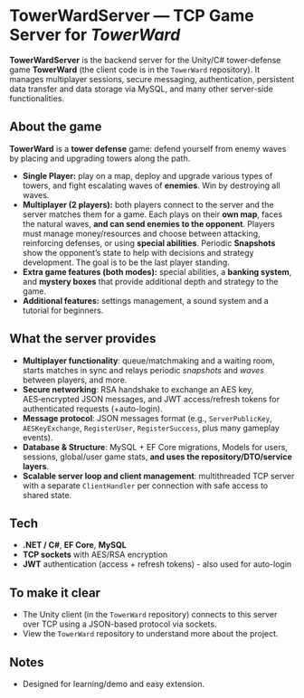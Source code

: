 # TowerWardServer — TCP Game Server for *TowerWard*

**TowerWardServer** is the backend server for the Unity/C# tower‑defense game **TowerWard** (the client code is in the `TowerWard` repository). It manages multiplayer sessions, secure messaging, authentication, persistent data transfer and data storage via MySQL, and many other server-side functionalities.

## About the game
**TowerWard** is a **tower defense** game: defend yourself from enemy waves by placing and upgrading towers along the path.  
- **Single Player:** play on a map, deploy and upgrade various types of towers, and fight escalating waves of **enemies**. Win by destroying all waves.  
- **Multiplayer (2 players):** both players connect to the server and the server matches them for a game. Each plays on their **own map**, faces the natural waves, **and can send enemies to the opponent**. Players must manage money/resources and choose between attacking, reinforcing defenses, or using **special abilities**. Periodic **Snapshots** show the opponent’s state to help with decisions and strategy development. The goal is to be the last player standing.  
- **Extra game features (both modes):** special abilities, a **banking system**, and **mystery boxes** that provide additional depth and strategy to the game.  
- **Additional features:** settings management, a sound system and a tutorial for beginners.  

## What the server provides
- **Multiplayer functionality**: queue/matchmaking and a waiting room, starts matches in sync and relays periodic *snapshots* and *waves* between players, and more.
- **Secure networking**: RSA handshake to exchange an AES key, AES‑encrypted JSON messages, and JWT access/refresh tokens for authenticated requests (+auto-login).
- **Message protocol**: JSON messages format (e.g., `ServerPublicKey`, `AESKeyExchange`, `RegisterUser`, `RegisterSuccess`, plus many gameplay events).
- **Database & Structure**: MySQL + EF Core migrations, Models for users, sessions, global/user game stats, **and uses the repository/DTO/service layers**.
- **Scalable server loop and client management**: multithreaded TCP server with a separate `ClientHandler` per connection with safe access to shared state.

## Tech
- **.NET / C#**, **EF Core**, **MySQL**
- **TCP sockets** with AES/RSA encryption
- **JWT** authentication (access + refresh tokens) - also used for auto-login


## To make it clear
- The Unity client (in the `TowerWard` repository) connects to this server over TCP using a JSON-based protocol via sockets.
- View the `TowerWard` repository to understand more about the project.

## Notes
- Designed for learning/demo and easy extension.
